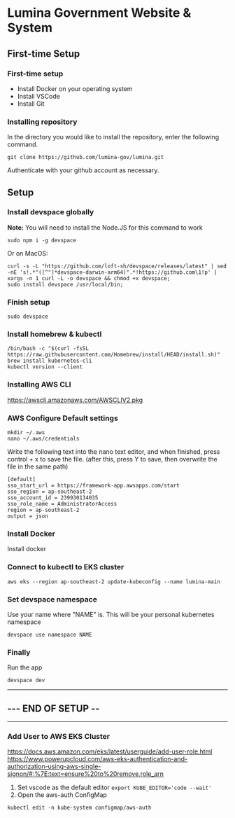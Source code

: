 # Lumina Government Website & System
## First-time Setup
### First-time setup
- Install Docker on your operating system
- Install VSCode
- Install Git

### Installing repository
In the directory you would like to install the repository, enter the following command.

```
git clone https://github.com/lumina-gov/lumina.git
```

Authenticate with your github account as necessary.

## Setup

### Install devspace globally

**Note:** You will need to install the Node.JS for this command to work

```
sudo npm i -g devspace
```

Or on MacOS:

```
curl -s -L "https://github.com/loft-sh/devspace/releases/latest" | sed -nE 's!.*"([^"]*devspace-darwin-arm64)".*!https://github.com\1!p' | xargs -n 1 curl -L -o devspace && chmod +x devspace;
sudo install devspace /usr/local/bin;
```

### Finish setup
```
sudo devspace
```

### Install homebrew & kubectl

```
/bin/bash -c "$(curl -fsSL https://raw.githubusercontent.com/Homebrew/install/HEAD/install.sh)"
brew install kubernetes-cli
kubectl version --client
```

### Installing AWS CLI

https://awscli.amazonaws.com/AWSCLIV2.pkg


### AWS Configure Default settings
```
mkdir ~/.aws
nano ~/.aws/credentials
```
Write the following text into the nano text editor, and when finished, press control + x to save the file. (after this, press Y to save, then overwrite the file in the same path)
```
[default]
sso_start_url = https://framework-app.awsapps.com/start
sso_region = ap-southeast-2
sso_account_id = 239930134035
sso_role_name = AdministratorAccess
region = ap-southeast-2
output = json
```

### Install Docker

Install docker


### Connect to kubectl to EKS cluster
```
aws eks --region ap-southeast-2 update-kubeconfig --name lumina-main
```

### Set devspace namespace
Use your name where "NAME" is. This will be your personal kubernetes namespace

```
devspace use namespace NAME
```

### Finally
Run the app

```
devspace dev
```

---
## --- END OF SETUP --
---

### Add User to AWS EKS Cluster
https://docs.aws.amazon.com/eks/latest/userguide/add-user-role.html
https://www.powerupcloud.com/aws-eks-authentication-and-authorization-using-aws-single-signon/#:%7E:text=ensure%20to%20remove,role_arn

1. Set vscode as the default editor `export KUBE_EDITOR='code --wait'`
2. Open the aws-auth ConfigMap
```
kubectl edit -n kube-system configmap/aws-auth
```